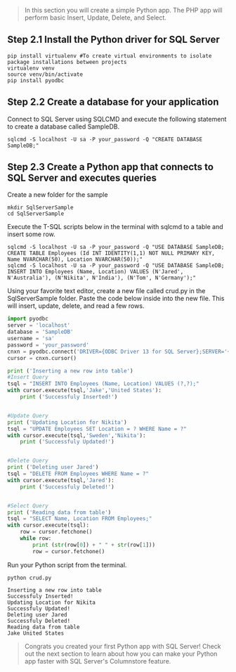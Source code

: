 
> In this section you will create a simple Python app. The PHP app will perform basic Insert, Update, Delete, and Select.

## Step 2.1 Install the Python driver for SQL Server 

```terminal
pip install virtualenv #To create virtual environments to isolate package installations between projects
virtualenv venv
source venv/bin/activate
pip install pyodbc
```

## Step 2.2 Create a database for your application 

Connect to SQL Server using SQLCMD and execute the following statement to create a database called SampleDB.

```terminal
sqlcmd -S localhost -U sa -P your_password -Q "CREATE DATABASE SampleDB;"
```

## Step 2.3 Create a Python app that connects to SQL Server and executes queries

Create a new folder for the sample

```terminal
mkdir SqlServerSample
cd SqlServerSample
```

Execute the T-SQL scripts below in the terminal with sqlcmd to a table and insert some row.

```terminal
sqlcmd -S localhost -U sa -P your_password -Q "USE DATABASE SampleDB; CREATE TABLE Employees (Id INT IDENTITY(1,1) NOT NULL PRIMARY KEY, Name NVARCHAR(50), Location NVARCHAR(50));"
sqlcmd -S localhost -U sa -P your_password -Q "USE DATABASE SampleDB; INSERT INTO Employees (Name, Location) VALUES (N'Jared', N'Australia'), (N'Nikita', N'India'), (N'Tom', N'Germany');"
```

Using your favorite text editor, create a new file called crud.py in the SqlServerSample folder. Paste the code below inside into the new file. This will insert, update, delete, and read a few rows. 

```python
import pyodbc
server = 'localhost'
database = 'SampleDB'
username = 'sa'
password = 'your_password'
cnxn = pyodbc.connect('DRIVER={ODBC Driver 13 for SQL Server};SERVER='+server+';PORT=1443;DATABASE='+database+';UID='+username+';PWD='+ password)
cursor = cnxn.cursor()

print ('Inserting a new row into table')
#Insert Query
tsql = "INSERT INTO Employees (Name, Location) VALUES (?,?);"
with cursor.execute(tsql,'Jake','United States'):
    print ('Successfuly Inserted!')


#Update Query
print ('Updating Location for Nikita')
tsql = "UPDATE Employees SET Location = ? WHERE Name = ?"
with cursor.execute(tsql,'Sweden','Nikita'):
    print ('Successfuly Updated!')


#Delete Query
print ('Deleting user Jared')
tsql = "DELETE FROM Employees WHERE Name = ?"
with cursor.execute(tsql,'Jared'):
    print ('Successfuly Deleted!')


#Select Query
print ('Reading data from table')
tsql = "SELECT Name, Location FROM Employees;"
with cursor.execute(tsql):
    row = cursor.fetchone()
    while row:
        print (str(row[0]) + " " + str(row[1]))
        row = cursor.fetchone()
```

Run your Python script from the terminal.

```terminal
python crud.py
```

```results
Inserting a new row into table
Successfuly Inserted!
Updating Location for Nikita
Successfuly Updated!
Deleting user Jared
Successfuly Deleted!
Reading data from table
Jake United States
```

> Congrats you created your first Python app with SQL Server! Check out the next section to learn about how you can make your Python app faster with SQL Server's Columnstore feature.
